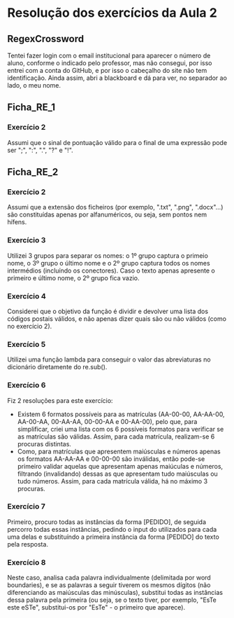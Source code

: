 # Resolução dos exercícios da Aula 2

## RegexCrossword
Tentei fazer login com o email institucional para aparecer o número de aluno, conforme o indicado pelo professor, mas não consegui, por isso entrei com a conta do GitHub, e por isso o cabeçalho do site não tem identificação. Ainda assim, abri a blackboard e dá para ver, no separador ao lado, o meu nome.

## Ficha_RE_1

### Exercício 2
Assumi que o sinal de pontuação válido para o final de uma expressão pode ser ";", ":", ".", "?" e "!".

## Ficha_RE_2

### Exercício 2
Assumi que a extensão dos ficheiros (por exemplo, ".txt", ".png", ".docx"...) são constituídas apenas por alfanuméricos, ou seja, sem pontos nem hífens.

### Exercício 3
Utilizei 3 grupos para separar os nomes: o 1º grupo captura o primeio nome, o 3º grupo o último nome e o 2º grupo captura todos os nomes intermédios (incluíndo os conectores). Caso o texto apenas apresente o primeiro e último nome, o 2º grupo fica vazio.

### Exercício 4
Considerei que o objetivo da função é dividir e devolver uma lista dos códigos postais válidos, e não apenas dizer quais são ou não válidos (como no exercício 2).

### Exercício 5
Utilizei uma função lambda para conseguir o valor das abreviaturas no dicionário diretamente do re.sub().

### Exercício 6
Fiz 2 resoluções para este exercício:
- Existem 6 formatos possíveis para as matrículas (AA-00-00, AA-AA-00, AA-00-AA, 00-AA-AA, 00-00-AA e 00-AA-00), pelo que, para simplificar, criei uma lista com os 6 possíveis formatos para verificar se as matrículas são válidas. Assim, para cada matrícula, realizam-se 6 procuras distintas.
- Como, para matrículas que apresentem maiúsculas e números apenas os formatos AA-AA-AA e 00-00-00 são inválidas, então pode-se primeiro validar aquelas que apresentam apenas maiúculas e números, filtrando (invalidando) dessas as que apresentam tudo maiúsculas ou tudo números. Assim, para cada matrícula válida, há no máximo 3 procuras.

### Exercício 7
Primeiro, procuro todas as instâncias da forma [PEDIDO], de seguida percorro todas essas instâncias, pedindo o input do utilizados para cada uma delas e substituíndo a primeira instância da forma [PEDIDO] do texto pela resposta.

### Exercício 8
Neste caso, analisa cada palavra individualmente (delimitada por word boundaries), e se as palavras a seguir tiverem os mesmos dígitos (não diferenciando as maiúsculas das minúsculas), substitui todas as instâncias dessa palavra pela primeira (ou seja, se o texto tiver, por exemplo, "EsTe este eSTe", substitui-os por "EsTe" - o primeiro que aparece).
